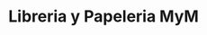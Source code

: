 ---
title: "Libreria y Papeleria MyM"
url: /santa-cruz-de-la-sierra/libreria-y-papeleria-mym/
shop: Schreibwaren
---